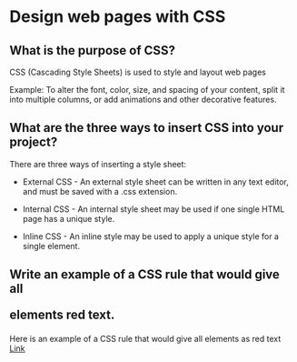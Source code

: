 # Design web pages with CSS

## What is the purpose of CSS?
CSS (Cascading Style Sheets) is used to style and layout web pages

Example:
To alter the font, color, size, and spacing of your content, split it into multiple columns, or add animations and other decorative features.

## What are the three ways to insert CSS into your project?

There are three ways of inserting a style sheet:

* External CSS - An external style sheet can be written in any text editor, and must be saved with a .css extension.
  
* Internal CSS - An internal style sheet may be used if one single HTML page has a unique style.

* Inline CSS - An inline style may be used to apply a unique style for a single element.

## Write an example of a CSS rule that would give all <p> elements red text.

Here is an example of a CSS rule that would give all elements as red text 
[Link](index.html) 

